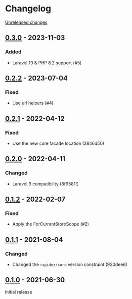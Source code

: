 # Changelog 

[Unreleased changes](https://github.com/rapidez/mirasvit-advanced-seo-suite/compare/0.3.0...master)
## [0.3.0](https://github.com/rapidez/mirasvit-advanced-seo-suite/releases/tag/0.3.0) - 2023-11-03

### Added

- Laravel 10 & PHP 8.2 support (#5)

## [0.2.2](https://github.com/rapidez/mirasvit-advanced-seo-suite/releases/tag/0.2.2) - 2023-07-04

### Fixed

- Use url helpers (#4)

## [0.2.1](https://github.com/rapidez/mirasvit-advanced-seo-suite/releases/tag/0.2.1) - 2022-04-12

### Fixed

- Use the new core facade location (3846d50)

## [0.2.0](https://github.com/rapidez/mirasvit-advanced-seo-suite/releases/tag/0.2.0) - 2022-04-11

### Changed

- Laravel 9 compatibility (8f9581f)

## [0.1.2](https://github.com/rapidez/mirasvit-advanced-seo-suite/releases/tag/0.1.2) - 2022-02-07

### Fixed

- Apply the ForCurrentStoreScope (#2)

## [0.1.1](https://github.com/rapidez/mirasvit-advanced-seo-suite/releases/tag/0.1.1) - 2021-08-04

### Changed

- Changed the `rapidez/core` version constraint (930dee6)

## [0.1.0](https://github.com/rapidez/mirasvit-advanced-seo-suite/releases/tag/0.1.0) - 2021-06-30

Initial release

